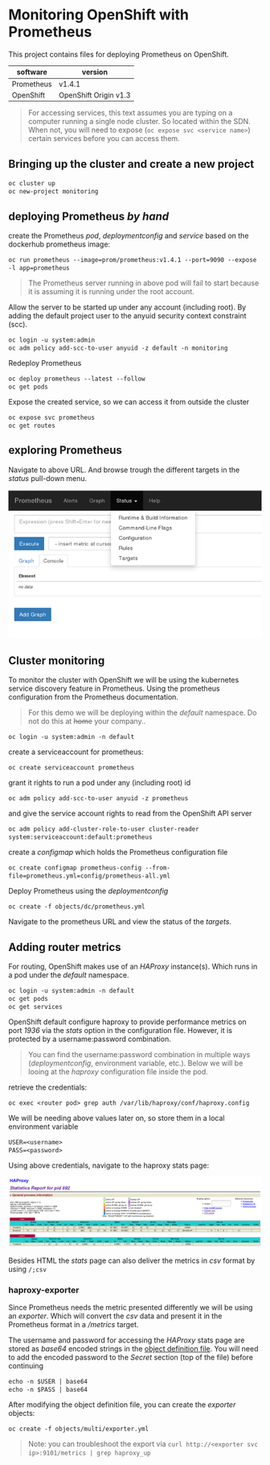 # Monitoring OpenShift with Prometheus

This project contains files for deploying Prometheus on OpenShift.

| software        | version                  |
|-----------------|--------------------------|
|Prometheus       | v1.4.1                   |
|OpenShift        | OpenShift Origin v1.3    |

> For accessing services, this text assumes you are typing on a computer running a single node cluster.
> So located within the SDN.
> When not, you will need to expose (`oc expose svc <service name>`) certain services before you can access them.

## Bringing up the cluster and create a new project

```code
oc cluster up
oc new-project monitoring
```

## deploying Prometheus  *by hand*

create the Prometheus *pod*, *deploymentconfig* and *service* based on the dockerhub prometheus image:

```code
oc run prometheus --image=prom/prometheus:v1.4.1 --port=9090 --expose -l app=prometheus
```

> The Prometheus server running in above pod will fail to start because it is assuming it is running under the root account.

Allow the server to be started up under any account (including root).
By adding the default project user to the anyuid security context constraint (scc).

```code
oc login -u system:admin
oc adm policy add-scc-to-user anyuid -z default -n monitoring
```

Redeploy Prometheus

```code
oc deploy prometheus --latest --follow
oc get pods
``` 

Expose the created service, so we can access it from outside the cluster

```code
oc expose svc prometheus
oc get routes
```

## exploring Prometheus

Navigate to above URL.
And browse trough the different targets in the *status* pull-down menu.

![prometheus screenshot](/screenshots/prometheus-screenshot-1.png)

## Cluster monitoring

To monitor the cluster with OpenShift we will be using the kubernetes service discovery feature in Prometheus.
Using the prometheus configuration from the Prometheus documentation.

> For this demo we will be deploying within the *default* namespace.
> Do not do this at ~~home~~ your company..

```code
oc login -u system:admin -n default
```

create a serviceaccount for prometheus:
```code
oc create serviceaccount prometheus
```

grant it rights to run a pod under any (including root) id
```code
oc adm policy add-scc-to-user anyuid -z prometheus
```

and give the service account rights to read from the OpenShift API server
```code
oc adm policy add-cluster-role-to-user cluster-reader system:serviceaccount:default:prometheus
```

create a *configmap* which holds the Prometheus configuration file

```code
oc create configmap prometheus-config --from-file=prometheus.yml=config/prometheus-all.yml
```

Deploy Prometheus using the *deploymentconfig*

```code
oc create -f objects/dc/prometheus.yml
```

Navigate to the prometheus URL and view the status of the *targets*.

## Adding router metrics

For routing, OpenShift makes use of an *HAProxy* instance(s).
Which runs in a pod under the *default* namespace.

```code
oc login -u system:admin -n default
oc get pods
oc get services
```

OpenShift default configure haproxy to provide performance metrics on port *1936* via the *stats* option in the configuration file.
However, it is protected by a username:password combination.

> You can find the username:password combination in multiple ways (*deploymentconfig*, environment variable, etc.).
> Below we will be looing at the *haproxy* configuration file inside the pod.

retrieve the credentials:

```code
oc exec <router pod> grep auth /var/lib/haproxy/conf/haproxy.config
```

We will be needing above values later on, so store them in a local environment variable

```code
USER=<username>
PASS=<password>
```

Using above credentials, navigate to the haproxy stats page:

![haproxy statistics screenshot](/screenshots/haproxy-stats-screenshot.png)

Besides HTML the *stats* page can also deliver the metrics in *csv* format by using `/;csv`

### haproxy-exporter

Since Prometheus needs the metric presented differently we will be using an *exporter*. Which will convert the *csv* data and present it in the Prometheus format in a */metrics* target.

The username and password for accessing the *HAProxy* stats page are stored as *base64* encoded strings in the [object definition file](/objects/multi/exporter.yml).
You will need to add the encoded password to the *Secret* section (top of the file) before continuing

```code
echo -n $USER | base64
echo -n $PASS | base64
```

After modifying the object definition file, you can create the *exporter* objects:

```code
oc create -f objects/multi/exporter.yml
```

> Note: you can troubleshoot the export via `curl http://<exporter svc ip>:9101/metrics | grep haproxy_up`
